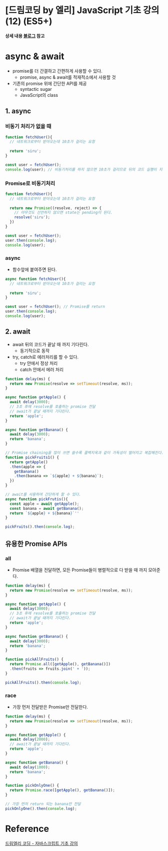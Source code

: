 # [드림코딩 by 엘리] JavaScript 기초 강의(12) (ES5+)

**상세 내용 [블로그](https://greedysiru.tistory.com/596) 참고**



# async & await

* promise를 더 간결하고 간편하게 사용할 수 있다.
  * promise, async & await를 적재적소에서 사용할 것
* 기존의 promise 위에 간단한 API를 제공
  * syntactic sugar
  * JavaScript의 class



## 1. async

### 비동기 처리가 없을 때

```JavaScript
function fetchUser(){
  // 네트워크로부터 받아오는데 10초가 걸리는 요청
  
  return 'siru';
}

const user = fetchUser();
console.log(user); // 비동기처리를 하지 않으면 10초가 걸리므로 뒤의 코드 실행이 지체된다.
```



### Promise로 비동기처리

```JavaScript
function fetchUser(){
  // 네트워크로부터 받아오는데 10초가 걸리는 요청
  
  return new Promise((resolve, reject) => {
    // 아무것도 선언하지 않으면 state는 pending이 된다.
    resolve('siru');
  })
}

const user = fetchUser();
user.then(console.log);
console.log(user);
```



### async

* 함수앞에 붙여주면 된다.

```JavaScript
async function fetchUser(){
  // 네트워크로부터 받아오는데 10초가 걸리는 요청
  
  return 'siru';
}

const user = fetchUser(); // Promise를 return
user.then(console.log);
console.log(user);
```



## 2. await

* await 뒤의 코드가 끝날 때 까지 기다린다.
  * 동기적으로 동작
* try, catch로 에러처리를 할 수 있다.
  * try 안에서 정상 처리
  * catch 안에서 에러 처리

```JavaScript
function delay(ms) {
  return new Promise(resolve => setTimeout(resolve, ms));
}

async function getApple() {
  await delay(3000); 
  // 3초 후에 resolve를 호출하는 promise 전달
  // await가 끝날 때까지 기다린다.
  return 'apple';
}

async function getBanana() {
  await delay(3000);
  return 'banana';
}

// Promise chaining을 많이 쓰면 쓸수록 콜백지옥과 같이 가독성이 떨어지고 복잡해진다.
function pickFruits1() {
  return getApple()
  .then(apple => {
    getBanana()
    .then(banana => `${apple} + ${banana}`);
  })
}

// await를 사용하여 간단하게 할 수 있다.
async function pickFrutis(){
  const apple = await getApple();
  const banana = await getBanana();
  return `${apple} + ${banana}`''
}

pickFruits().then(console.log);
```



## 유용한 Promise APIs

### all

* Promise 배열을 전달하면, 모든 Promise들이 병렬적으로 다 받을 때 까지 모아준다.

```JavaScript
function delay(ms) {
  return new Promise(resolve => setTimeout(resolve, ms));
}

async function getApple() {
  await delay(3000); 
  // 3초 후에 resolve를 호출하는 promise 전달
  // await가 끝날 때까지 기다린다.
  return 'apple';
}

async function getBanana() {
  await delay(3000);
  return 'banana';
}

function pickAllFruits() {
  return Promise.all([getApple(), getBanana()])
  .then(fruits => fruits.join(' + '));
}

pickAllFruits().then(console.log);
```



### race

* 가장 먼저 전달받은 Promise만 전달한다.

```JavaScript
function delay(ms) {
  return new Promise(resolve => setTimeout(resolve, ms));
}

async function getApple() {
  await delay(2000); 
  // await가 끝날 때까지 기다린다.
  return 'apple';
}

async function getBanana() {
  await delay(1000);
  return 'banana';
}

function pickOnlyOne() {
  return Promise.race([getApple(), getBanana()]);
}

// 가장 먼저 return 되는 banana만 전달
pickOnlyOne().then(console.log);
```



# Reference

[드림엘리 코딩 - 자바스크립트 기초 강의](https://www.youtube.com/watch?v=wcsVjmHrUQg&list=PLv2d7VI9OotTVOL4QmPfvJWPJvkmv6h-2&index=1)


